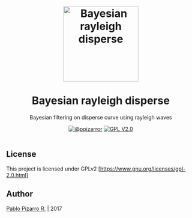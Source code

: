 <h1 align="center">
  <img alt="Bayesian rayleigh disperse" src="https://res.ppizarror.com/other/matlab.png" width="200px" height="200px" />
  <br /><br />
  Bayesian rayleigh disperse</h1>
<p align="center">Bayesian filtering on disperse curve using rayleigh waves</p>
<div align="center"><a href="https://ppizarror.com"><img alt="@ppizarror" src="https://res.ppizarror.com/badges/author.svg" /></a>
<a href="https://www.gnu.org/licenses/old-licenses/gpl-2.0.html"><img alt="GPL V2.0" src="https://res.ppizarror.com/badges/licensegpl2.svg" /></a>
</div><br />

## License

This project is licensed under GPLv2 [https://www.gnu.org/licenses/gpl-2.0.html]


## Author
<a href="https://ppizarror.com" title="ppizarror">Pablo Pizarro R.</a> | 2017
